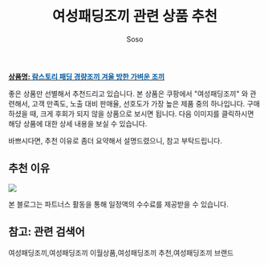 ﻿---
layout: post
title:  "여성패딩조끼 관련 상품 추천"
author: Soso
categories: [ 패션의류 ]
tags: [여성패딩조끼,여성패딩조끼 이월상품,여성패딩조끼 추천,여성패딩조끼 브랜드]
image: https://ads-partners.coupang.com/image1/rasAroMYMbiA1yxsrcsS6o1Krza7o927DZJLlVvHGiUmfYKNaeWVVNDcXlHpcKoZ2Wvi9-4gaarwAvsFRrtojcr6HFOy6U9zipq-wXc8a5C7J4Mmf3pHuEAZ-0Qk8WbpVQTfQ1-Is_iTU_ChJ2at8rIybrm2XdLF30Skd8WY0RtVIJFI_fIJzBdhkJw7lrclxUTbb71u18j64YGkIqzDrraBFgKrEm9lOwd1FbPoSbFR_kla0UbBJRoppDWiowPMFeAOZOR7L6VeeTyGBKn-__Du5fEMzgt2zmGQDdYidkgj-o5SzlOd 
description: "쿠팡에서 여성패딩조끼 관련 상품으로 가장 고객 선호도가 높은 제품 중 하나입니다."
---

<a href="https://link.coupang.com/re/AFFSDP?lptag=AF5673682&pageKey=7688023880&itemId=20551615030&vendorItemId=87627923746&traceid=V0-153-b9411bacaf205631&clickBeacon=BRNWvd3I21edQiRPV0fEbYu1f2YymWCfHopC%2Fexv143sKqyRL6QlRi4BEiznpW0sW3yN5Elm%2FMIVimbPS2c%2F1i70Yz%2BKJ3ozEQePeUEpnWM1r7QNbPHh0qsPprD5nneqylupWzqosVLiW%2FVbHKEmYS5oS%2F%2F40dBiZ2W3HDjQz9nwsrN7kVRRKlTukPw4CQWrkkwGZVZ5IdIvFSBopugHjAb647OxEXBCF3h5iy2DExa64GgOI3zInWk%2F5hQiFaupR48tltWHeK%2FFLllqjPD%2BHgdtXJGdo%2Fq9H0fNAv1AAACXs8mrcuqQrfPT1fwjLPMeq92dCV%2FcYFS%2B%2F4cRuY9b2uHcXMJ40xVuzsZ%2Fqu7nlgqBBPy7oK7olSZbowHIZGeZBxPQwWxYV3CJkb%2BI5iMtA7SNVECBIMGN8QvvBz%2Br5pG4gYeh53Zd00w80ELVlDVLbE4euDw29UixN4KauyEH1prR%2B2KsJeq4RFaE2o0I1JF%2BBAwiM8h0s31hCmzuikkC%2Bg3UygTcJePYSFTkoJNaTwV%2Fwm4pe1BK%2FbHehqqvXJxl8XG%2Best0d0KyiaXaBoWhjXx4svAO58wh4M783mrFjMsvXHc72sDsnKQ4FoYwAzwXX4NP%2BT8J4Fs7U6oL%2BQhu1nSbn7aOdH%2FYAWeB7%2Fz89QbCZDJLyKle6Z9ZyZEDUpGaReu0%2BOpigwvLL2BxQm5G%2Bfo%2FCatBdMbu3kefnPAtUimkRohBEdDqdVZY0cwpC2k6x3L6x6nwdEcLnC4ulFLE3G6BKPuBLGnOQd1gEBCKr6DEgkvtFBf049p513kTqwIKnt3Dv84fKuvX9Y9%2BpxZuP1rgCKluxzpC6hwexW8SPBtUVHqLazOPbwiCBtw%2BaCxhEPzeu3MLJm2nYk5pF9LA&requestid=20231116174527390039788493&token=31850C%7CMIXED"><b>상품명: <font color='#01579B'>람스토리 패딩 경량조끼 겨울 방한 가벼운 조끼</font></b></a>

좋은 상품만 선별해서 추천드리고 있습니다.
본 상품은 쿠팡에서 "여성패딩조끼" 와 관련해서, 고객 만족도, 노출 대비 판매율, 선호도가 가장 높은 제품 중의 하나입니다.
구매하셨을 때, 크게 후회가 되지 않을 상품으로 보시면 됩니다. 
다음 이미지를 클릭하시면 해당 상품에 대한 상세 내용을 보실 수 있습니다.

바쁘시다면, 추천 이유로 좀더 요약해서 설명드렸으니, 참고 부탁드립니다.

## 추천 이유 

<a href="https://link.coupang.com/re/AFFSDP?lptag=AF5673682&pageKey=7688023880&itemId=20551615030&vendorItemId=87627923746&traceid=V0-153-b9411bacaf205631&clickBeacon=BRNWvd3I21edQiRPV0fEbYu1f2YymWCfHopC%2Fexv143sKqyRL6QlRi4BEiznpW0sW3yN5Elm%2FMIVimbPS2c%2F1i70Yz%2BKJ3ozEQePeUEpnWM1r7QNbPHh0qsPprD5nneqylupWzqosVLiW%2FVbHKEmYS5oS%2F%2F40dBiZ2W3HDjQz9nwsrN7kVRRKlTukPw4CQWrkkwGZVZ5IdIvFSBopugHjAb647OxEXBCF3h5iy2DExa64GgOI3zInWk%2F5hQiFaupR48tltWHeK%2FFLllqjPD%2BHgdtXJGdo%2Fq9H0fNAv1AAACXs8mrcuqQrfPT1fwjLPMeq92dCV%2FcYFS%2B%2F4cRuY9b2uHcXMJ40xVuzsZ%2Fqu7nlgqBBPy7oK7olSZbowHIZGeZBxPQwWxYV3CJkb%2BI5iMtA7SNVECBIMGN8QvvBz%2Br5pG4gYeh53Zd00w80ELVlDVLbE4euDw29UixN4KauyEH1prR%2B2KsJeq4RFaE2o0I1JF%2BBAwiM8h0s31hCmzuikkC%2Bg3UygTcJePYSFTkoJNaTwV%2Fwm4pe1BK%2FbHehqqvXJxl8XG%2Best0d0KyiaXaBoWhjXx4svAO58wh4M783mrFjMsvXHc72sDsnKQ4FoYwAzwXX4NP%2BT8J4Fs7U6oL%2BQhu1nSbn7aOdH%2FYAWeB7%2Fz89QbCZDJLyKle6Z9ZyZEDUpGaReu0%2BOpigwvLL2BxQm5G%2Bfo%2FCatBdMbu3kefnPAtUimkRohBEdDqdVZY0cwpC2k6x3L6x6nwdEcLnC4ulFLE3G6BKPuBLGnOQd1gEBCKr6DEgkvtFBf049p513kTqwIKnt3Dv84fKuvX9Y9%2BpxZuP1rgCKluxzpC6hwexW8SPBtUVHqLazOPbwiCBtw%2BaCxhEPzeu3MLJm2nYk5pF9LA&requestid=20231116174527390039788493&token=31850C%7CMIXED"><img src="http://image1.coupangcdn.com/image/vendor_inventory/4f79/f4a5e21ae090e7548f05a68b643ce0dc1693a666245708da45418629d8d3.jpg"></a> 

본 블로그는 파트너스 활동을 통해 일정액의 수수료를 제공받을 수 있습니다.

## 참고: 관련 검색어    
여성패딩조끼,여성패딩조끼 이월상품,여성패딩조끼 추천,여성패딩조끼 브랜드